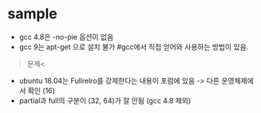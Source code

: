 # sample

* gcc 4.8은 -no-pie 옵션이 없음
* gcc 9는 apt-get 으로 설치 불가 #gcc에서 직접 얻어와 사용하는 방법이 있음.


>문제<
* ubuntu 18.04는 Fullrelro를 강제한다는 내용이 포럼에 있음 -> 다른 운영체제에서 확인 (16)
* partial과 full의 구분이 (32, 64)가 잘 안됨 (gcc 4.8 제외)
